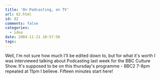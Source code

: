 ```yaml
---
title: 'On Podcasting, on TV'
url: 82.html
id: 82
comments: false
categories:
  - idea
date: 2004-11-21 10:57:56
tags:
---
```


Well, I'm not sure how much I'll be edited down to, but for what it's worth I was interviewed talking about Podcasting last week for the BBC Culture Show. It's supposed to be on this thursday's programme - BBC2 7-8pm repeated at 11pm I believe. Fifteen minutes start here!